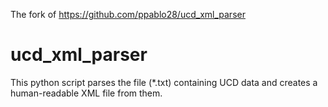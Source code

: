 The fork of https://github.com/ppablo28/ucd_xml_parser

ucd_xml_parser
==============

This python script parses the file (*.txt) containing UCD data and creates a human-readable XML file from them.
